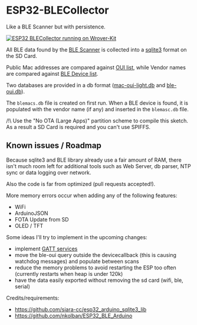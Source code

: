 # ESP32-BLECollector

Like a BLE Scanner but with persistence.

  [![ESP32 BLECollector running on Wrover-Kit](https://img.youtube.com/vi/434LDAfpGjE/0.jpg?v=2)](https://www.youtube.com/watch?v=434LDAfpGjE)


All BLE data found by the [BLE Scanner](https://github.com/nkolban/ESP32_BLE_Arduino) is collected into a [sqlite3](https://github.com/siara-cc/esp32_arduino_sqlite3_lib) format on the SD Card.

Public Mac addresses are compared against [OUI list](https://code.wireshark.org/review/gitweb?p=wireshark.git;a=blob_plain;f=manuf), while Vendor names are compared against [BLE Device list](https://www.bluetooth.com/specifications/assigned-numbers/company-identifiers).

Two databases are provided in a db format ([mac-oui-light.db](https://github.com/tobozo/ESP32-BLECollector/blob/master/SD/mac-oui-light.db) and [ble-oui.db](https://github.com/tobozo/ESP32-BLECollector/blob/master/SD/ble-oui.db)).

The `blemacs.db` file is created on first run.
When a BLE device is found, it is populated with the vendor name (if any) and inserted in the `blemasc.db` file.


/!\ Use the "No OTA (Large Apps)" partition scheme to compile this sketch.
As a result a SD Card is required and you can't use SPIFFS.

Known issues / Roadmap
----------------------

Because sqlite3 and BLE library already use a fair amount of RAM, there isn't much room left for additional tools such as Web Server, db parser, NTP sync or data logging over network.

Also the code is far from optimized (pull requests accepted!).

More memory errors occur when adding any of the following features:

- WiFi
- ArduinoJSON
- FOTA Update from SD
- OLED / TFT

Some ideas I'll try to implement in the upcoming changes:

- implement [GATT services](https://www.bluetooth.com/specifications/gatt/services)
- move the ble-oui query outside the devicecallback (this is causing watchdog messages) and populate between scans
- reduce the memory problems to avoid restarting the ESP too often (currently restarts when heap is under 120k)
- have the data easily exported without removing the sd card (wifi, ble, serial)

Credits/requirements:

- https://github.com/siara-cc/esp32_arduino_sqlite3_lib
- https://github.com/nkolban/ESP32_BLE_Arduino
